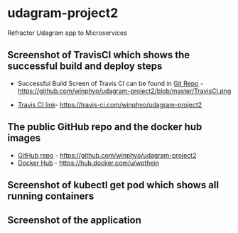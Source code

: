 # udagram-project2
Refractor Udagram app to Microservices

## Screenshot of TravisCI which shows the successful build and deploy steps
* Successful Build Screen of Travis CI can be found in [Git Repo](/TravisCI.png) - https://github.com/winphyo/udagram-project2/blob/master/TravisCI.png

* [Travis CI link](https://travis-ci.com/winphyo/udagram-project2)- https://travis-ci.com/winphyo/udagram-project2

## The public GitHub repo and the docker hub images
* [GitHub repo](https://github.com/winphyo/udagram-project2) - https://github.com/winphyo/udagram-project2
* [Docker Hub](https://hub.docker.com/u/wpthein) - https://hub.docker.com/u/wpthein

## Screenshot of kubectl get pod which shows all running containers

## Screenshot of the application

